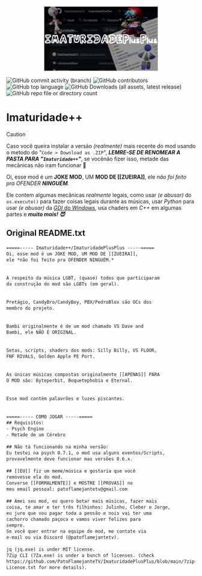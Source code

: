 <p align="center">
  <img width="60%" src=".github/IPPBanner.jpg">
  
</p>

![GitHub commit activity (branch)](https://img.shields.io/github/commit-activity/w/PatoFlamejanteTV/ImaturidadePlusPlus/main)
![GitHub contributors](https://img.shields.io/github/contributors/PatoFlamejanteTV/ImaturidadePlusPlus)
![GitHub top language](https://img.shields.io/github/languages/top/PatoFlamejanteTV/ImaturidadePlusPlus)
![GitHub Downloads (all assets, latest release)](https://img.shields.io/github/downloads/PatoFlamejanteTV/ImaturidadePlusPlus/latest/total)
![GitHub repo file or directory count](https://img.shields.io/github/directory-file-count/PatoFlamejanteTV/ImaturidadePlusPlus)
# Imaturidade++
> [!CAUTION]
> Caso você queira instalar a versão *(realmente)* mais recente do mod usando o metodo do "`Code > Download as .ZIP`", ***LEMRE-SE DE RENOMEAR A PASTA PARA "`Imaturidade++`"***, se vocênão fizer isso, metade das mecânicas não iram funcionar 🥲<br>

Oi, esse mod é um **JOKE MOD**, UM **MOD DE [[ZUEIRA]]**, ele *não foi feito pra OFENDER **NINGUÉM**.*<br>

Ele contem algumas mecânicas *realmente* legais, como usar *(e abusar)* do `os.execute()` para fazer coisas legais durante as músicas, usar *Python* para usar *(e abusar)* da [*GDI* do *Windows*](https://learn.microsoft.com/en-us/windows/win32/gdi/windows-gdi), usa chaders em *C++* em algumas partes e ***muito mais! 😈***
## Original README.txt
```
=====----- Imaturidade++/ImaturidadePlusPlus -----=====
Oi, esse mod é um JOKE MOD, UM MOD DE [[ZUEIRA]],
ele *não foi feito pra OFENDER NINGUÉM.*


A respeito da música LGBT, (quase) todos que participaram
da construção do mod são LGBTs (em geral).


Pretágio, CandyBro/CandyBoy, PBX/PedroBlox são OCs dos
membro do projeto.


Bambi originalmente é de um mod chamado VS Dave and
Bambi, ele NÃO É ORIGINAL.


Setas, scripts, shaders dos mods: Silly Billy, VS FLOOR,
FNF RIVALS, Golden Apple PE Port.


As únicas músicas compostas originalmente [[APENAS]] PARA
O MOD são: Byteperbit, Boquetephobia e Eternal.


Esse mod contém palavrões e luzes piscantes.


=====----- COMO JOGAR -----=====
## Requisitos:
- Psych Engine
- Metade de um Cérebro

## Não tá funcionando na minha versão:
Eu testei na psych 0.7.1, o mod usa alguns eventos/Scripts,
provavelmente deve funcionar mas versões 0.6.x.

## [[EU]] fiz um meme/música e gostaria que você
removesse ela do mod.
Converse [[FORMALMENTE]] e MOSTRE [[PROVAS]] no
meu email pessoal: patoflamejantetv@gmail.com

## Amei seu mod, eu quero botar mais músicas, fazer mais
coisa, te amar e ter três filhinhos: Julinho, Cleber e Jorge,
eu juro que vou pagar toda a pensão e nois vai ter uma
cachorro chamado paçoca e vamos viver felizes para
sempre.
Se você quer entrar na equipe do mod, me contate via
e-mail ou via Discord (@patoflamejantetv).

jq (jq.exe) is under MIT license.
7Zip CLI (7Za.exe) is under a bunch of licenses. (check https://github.com/PatoFlamejanteTV/ImaturidadePlusPlus/blob/main/7zip-License.txt for more details).
```
